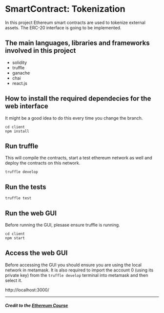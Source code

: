 # SmartContract: Tokenization

In this project Ethereum smart contracts are used to tokenize external assets. The ERC-20 interface is going to be implemented. 

## The main languages, libraries and frameworks involved in this project

* solidity
* truffle
* ganache
* chai
* react.js

## How to install the required dependecies for the web interface

It might be a good idea to do this every time you change the branch. 
```
cd client
npm install
```

## Run truffle 

This will compile the contracts, start a test ethereum network as well and deploy the contracts on this network.  

```
truffle develop
```

## Run the tests

```
truffle test
```

## Run the web GUI
Before running the GUI, plesase ensure truffle is running. 

```
cd client
npm start
```

## Access the web GUI

Before accessing the GUI you should ensure you are using the local network in metamask. It is also required to import the account 0 (using its private key) from the `truffle develop` terminal into  metamask and then select it. 

http://localhost:3000/


-----------------------------------------------------------------

##### Credit to the [Ethereum Course](https://ethereum-blockchain-developer.com/) 